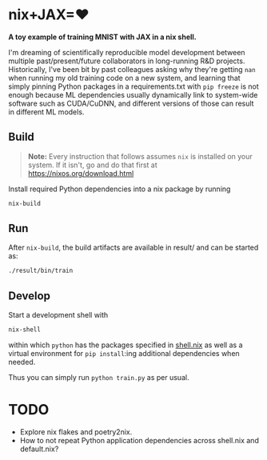 # nix+JAX=❤️
**A toy example of training MNIST with JAX in a nix shell.**

I'm dreaming of scientifically reproducible model development between multiple past/present/future collaborators in long-running R&D projects. Historically, I've been bit by past colleagues asking why they're getting `nan` when running my old training code on a new system, and learning that simply pinning Python packages in a requirements.txt with `pip freeze` is not enough because ML dependencies usually dynamically link to system-wide software such as CUDA/CuDNN, and different versions of those can result in different ML models.

## Build
> **Note:** Every instruction that follows assumes `nix` is installed on your system. If it isn't, go and do that first at https://nixos.org/download.html

Install required Python dependencies into a nix package by running
```sh
nix-build
```

## Run
After `nix-build`, the build artifacts are available in result/ and can be started as:
```sh
./result/bin/train
```

## Develop
Start a development shell with
```sh
nix-shell
```
within which `python` has the packages specified in [shell.nix](./shell.nix) as well as a virtual environment for `pip install`:ing additional dependencies when needed.

Thus you can simply run `python train.py` as per usual.

# TODO
- Explore nix flakes and poetry2nix.
- How to not repeat Python application dependencies across shell.nix and default.nix?
